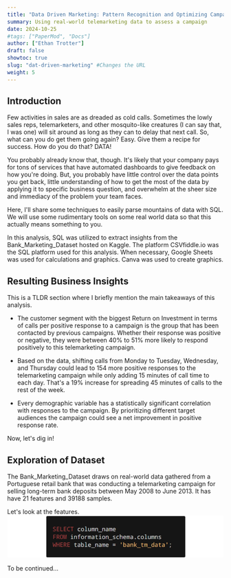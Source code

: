 ```yaml
---
title: "Data Driven Marketing: Pattern Recognition and Optimizing Campaigns with SQL and Stats"
summary: Using real-world telemarketing data to assess a campaign
date: 2024-10-25
#tags: ["PaperMod", "Docs"]
author: ["Ethan Trotter"]
draft: false
showtoc: true
slug: "dat-driven-marketing" #Changes the URL
weight: 5
---
```


## Introduction

Few activities in sales are as dreaded as cold calls. Sometimes the lowly sales reps, telemarketers, and other mosquito-like creatures (I can say that, I was one) will sit around as long as they can to delay that next call. So, what can you do get them going again? Easy. Give them a recipe for success. How do you do that? DATA!

You probably already know that, though. It's likely that your company pays for tons of services that have automated dashboards to give feedback on how you're doing. But, you probably have little control over the data points you get back, little understanding of how to get the most of the data by applying it to specific business question, and overwhelm at the sheer size and immediacy of the problem your team faces.

Here, I'll share some techniques to easily parse mountains of data with SQL. We will use some rudimentary tools on some real world data so that this actually means something to you.

In this analysis, SQL was utilized to extract insights from the Bank_Marketing_Dataset hosted on Kaggle. The platform CSVfiddle.io was the SQL platform used for this analysis. When necessary, Google Sheets was used for calculations and graphics. Canva was used to create graphics.

## Resulting Business Insights

This is a TLDR section where I briefly mention the main takeaways of this analysis. 

- The customer segment with the biggest Return on Investment in terms of calls per positive response to a campaign is the group that has been contacted by previous campaigns. Whether their response was positive or negative, they were between 40% to 51% more likely to respond positively to this telemarketing campaign.

- Based on the data, shifting calls from Monday to Tuesday, Wednesday, and Thursday could lead to 154 more positive responses to the telemarketing campaign while only adding 15 minutes of call time to each day. That's a 19% increase for spreading 45 minutes of calls to the rest of the week.  

- Every demographic variable has a statistically significant correlation with responses to the campaign. By prioritizing different target audiences the campaign could see a net improvement in positive response rate. 

Now, let's dig in!

## Exploration of Dataset

The Bank_Marketing_Dataset draws on real-world data gathered from a Portuguese retail bank that was conducting a telemarketing campaign for selling long-term bank deposits between May 2008 to June 2013. It has have 21 features and 39188 samples. 

Let's look at the features.
![alt text](images/SQL_Query1.png)

To be continued...